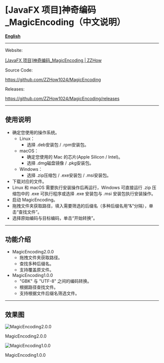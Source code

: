 # [JavaFX 项目]神奇编码_**MagicEncoding**（中文说明）

[**English**](README_EN.md)

---

Website:

[[JavaFX 项目]神奇编码_MagicEncoding | ZZHow](https://www.zzhow.com/MagicEncoding)

Source Code:

https://github.com/ZZHow1024/MagicEncoding

Releases:

https://github.com/ZZHow1024/MagicEncoding/releases

---

## 使用说明

- 确定您使用的操作系统。
    - Linux：
        - 选择 .deb安装包 / .rpm安装包。
    - macOS：
        - 确定您使用的 Mac 的芯片(Apple Silicon / Intel)。
        - 选择 .dmg磁盘镜像 / .pkg安装包。
    - Windows：
        - 选择 .zip压缩包 / .exe安装包 / .msi安装包。
- 下载对应的文件。
- Linux 和 macOS 需要执行安装操作后再运行，Windows 可直接运行 .zip 压缩包中的 .exe 可执行程序或选择 .exe 安装包与 .msi 安装包执行安装操作。
- 启动 MagicEncoding。
- 拖拽文件夹获取路径，填入需要筛选的后缀名（多种后缀名用“&”分隔），单击“查找文件”。
- 选择原始编码与目标编码，单击“开始转换”。

---

## 功能介绍

- MagicEncoding2.0.0
    - 拖拽文件夹获取路径。
    - 查找多种后缀名。
    - 支持覆盖原文件。
- MagicEncoding1.0.0
    - "GBK" 与 "UTF-8" 之间的编码转换。
    - 根据路径查找文件。
    - 支持根据文件后缀名筛选文件。

---

## **效果图**

![MagicEncoding2.0.0](https://www.notion.so/image/https%3A%2F%2Fprod-files-secure.s3.us-west-2.amazonaws.com%2F4b165318-6383-451c-8845-110b786c9f0a%2Fcea3d468-2198-4819-a5c3-cb4f3f287dfa%2FMagicEncoding2.0.0.png?table=block&id=34817b71-f9d4-42b9-91e9-a477ad85b262&t=34817b71-f9d4-42b9-91e9-a477ad85b262&width=1624&cache=v2)

MagicEncoding2.0.0

![MagicEncoding1.0.0](https://www.notion.so/image/https%3A%2F%2Fprod-files-secure.s3.us-west-2.amazonaws.com%2F4b165318-6383-451c-8845-110b786c9f0a%2F94657332-79a5-4e54-b697-8979784a6da3%2FMagicEncoding1.0.0.png?table=block&id=c8dd391f-0e31-455c-8dc3-2b154b44605f&t=c8dd391f-0e31-455c-8dc3-2b154b44605f&width=529&cache=v2)

MagicEncoding1.0.0
